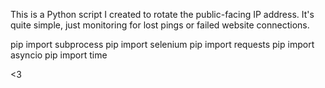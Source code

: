 This is a Python script I created to rotate the public-facing IP address. It's quite simple, just monitoring for lost pings or failed website connections.

pip import subprocess
pip import selenium
pip import requests
pip import asyncio
pip import time

<3
